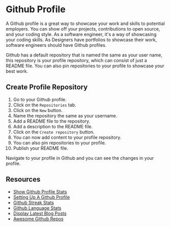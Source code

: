 # Github Profile

A Github profile is a great way to showcase your work and skills to potential employers. You can show off
your projects, contributions to open source, and your coding style. As a software engineer, it's a way of showcasing
your coding skills. As Designers have portfolios to showcase their work, software engineers should have Github profiles.

Github has a default repository that is named the same as your user name, this repository is your profile repository, which
can consist of just a README file. You can also pin repositories to your profile to showcase
your best work.

## Create Profile Repository

1. Go to your Github profile.
2. Click on the `Repositories` tab.
3. Click on the `New` button.
4. Name the repository the same as your username.
5. Add a README file to the repository.
6. Add a description to the README file.
7. Click on the `Create repository` button.
8. You can now add content to your profile repository.
9. You can also pin repositories to your profile.
10. Publish your README file.

Navigate to your profile in Github and you can see the changes in your profile.

## Resources

- [Show Github Profile Stats](https://github.com/antonkomarev/github-profile-views-counter)
- [Setting Up A Github Profile](https://docs.github.com/en/get-started/start-your-journey/setting-up-your-profile)
- [Github Streak Stats](https://github-readme-streak-stats.herokuapp.com/)
- [Github Language Stats](https://github.com/anuraghazra/github-readme-stats)
- [Display Latest Blog Posts](https://github.com/gautamkrishnar/blog-post-workflow)
- [Awesome Github Repos](https://github.com/abhisheknaiidu/awesome-github-profile-readme)
